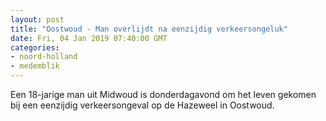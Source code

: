 ```yaml
---
layout: post
title: "Oostwoud - Man overlijdt na eenzijdig verkeersongeluk"
date: Fri, 04 Jan 2019 07:40:00 GMT
categories: 
- noord-holland 
- medemblik 
---
```


Een 18-jarige man uit Midwoud is donderdagavond om het leven gekomen bij een eenzijdig verkeersongeval op de Hazeweel in Oostwoud.

